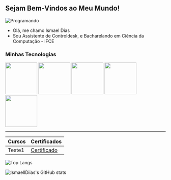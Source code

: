 ## Sejam Bem-Vindos ao Meu Mundo!

![Programando](https://i.pinimg.com/originals/2a/53/65/2a53651a35816f499270d8275fd5318f.gif)

- Olá, me chamo Ismael Dias
- Sou Assistente de Controldesk, e Bacharelando em Ciência da Computação - IFCE

### Minhas Tecnologias

<img src="https://cdn.jsdelivr.net/gh/devicons/devicon@latest/icons/java/java-original.svg" width="100px">
<img src="https://cdn.jsdelivr.net/gh/devicons/devicon@latest/icons/python/python-original.svg" width="100px">
<img src="https://cdn.jsdelivr.net/gh/devicons/devicon@latest/icons/javascript/javascript-original.svg" width="100px">
<img src="https://cdn.jsdelivr.net/gh/devicons/devicon@latest/icons/threedsmax/threedsmax-original.svg" width="100px">
<img src="https://cdn.jsdelivr.net/gh/devicons/devicon@latest/icons/threedsmax/threedsmax-original.svg" width="100px">

-------------------------
| Cursos | Certificados |
|--------|--------------|
|Teste1  |[Certificado]()|

![Top Langs](https://github-readme-stats.vercel.app/api/top-langs/?username=ismaelldiias)

![IsmaellDiias's GitHub stats](https://github-readme-stats.vercel.app/api?username=ismaelldiias&show_icons=true&theme=radical)

<!--
**IsmaellDiias/ismaelldiias** is a ✨ _special_ ✨ repository because its `README.md` (this file) appears on your GitHub profile.

Here are some ideas to get you started:

- 🔭 I’m currently working on ...
- 🌱 I’m currently learning ...
- 👯 I’m looking to collaborate on ...
- 🤔 I’m looking for help with ...
- 💬 Ask me about ...
- 📫 How to reach me: ...
- 😄 Pronouns: ...
- ⚡ Fun fact: ...
-->
